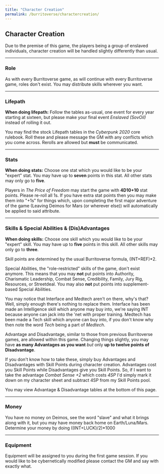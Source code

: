 ```yaml
---
title: "Character Creation"
permalink: /burritoverse/charactercreation/
---
```


## Character Creation

Due to the premise of this game, the players being a group of enslaved individuals, character creation will be handled slightly differently than usual.

---

### Role

As with every Burritoverse game, as will continue with every Burritoverse game, roles don't exist. You may distribute skills wherever you want.

---

### Lifepath

**When doing lifepath:** Follow the tables as-usual, one event for every year starting at sixteen, but please make your final event *Enslaved (SovOil)* instead of rolling it out.

You may find the stock Lifepath tables in the *Cyberpunk 2020* core rulebook. Roll these and please message the GM with any conflicts which you come across. Rerolls are allowed but **must** be communicated.

---

### Stats


**When doing stats:** Choose one stat which you would like to be your "expert" stat. You may have up to **seven** points in this stat. All other stats may only go to **five**.

Players in *The Price of Freedom* may start the game with **4D10+10** stat points. Please re-roll all 1s. If you have extra stat points then you may make them into "+1s" for things which, upon completing the first major adventure of the game (Leaving Deimos for Mars (or wherever else)) will automatically be applied to said attribute.

---

### Skills & Special Abilities & (Dis)Advantages

**When doing skills:** Choose one skill which you would like to be your "expert" skill. You may have up to **five** points in this skill. All other skills may only go to **three**.

Skill points are determined by the usual Burritoverse formula, (INT+REF)*2.

Special Abilities, the "role-restricted" skills of the game, don't exist anymore. This means that you may **not** put points into Authority, Charismatic Leadership, Combat Sense, Credibility, Family, Jury Rig, Resources, or Streetdeal. You may also **not** put points into supplement-based Special Abilities.

You may notice that Interface and Medtech aren't on there, why's that? Well, simply enough there's nothing to replace them.  Interface has been made an Intelligence skill which anyone may buy into, we're saying INT because anyone can jack into the 'net with proper training. Medtech has been made a Tech skill which anyone can buy into, if you don't know why then note the word *Tech* being a part of *Medtech*.

Advantage and Disadvantage, similar to those from previous Burritoverse games, are allowed within this game. Changing things slightly, you may have **as many Advantages as you want** *but* only **up to twelve points of Disadvantage**. 

If you don't know how to take these, simply buy Advantages and Disadvantages with Skill Points during character creation. Advantages cost you Skill Points while Disadvantages give you Skill Points. So, if I want to take the advantage *Combat Sense +2* which costs *4SP* I'd simply mark it down on my character sheet and subtract 4SP from my Skill Points pool.

You may view Advantage & Disadvantage tables at the bottom of this page.

---

### Money

You have no money on Deimos, see the word "slave" and what it brings along with it, but you may have money back home on Earth/Luna/Mars. Determine your money by doing ((INT+LUCK)/2)*1000

---

### Equipment

Equipment will be assigned to you during the first game session. If you would like to be cybernetically modified please contact the GM and say with exactly what.
